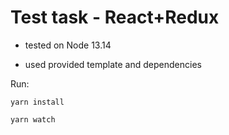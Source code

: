 # Test task - React+Redux

- tested on Node 13.14

- used provided template and dependencies

Run:

`yarn install`

`yarn watch`